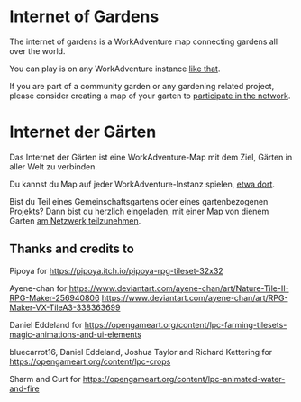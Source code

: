 # Internet of Gardens
The internet of gardens is a WorkAdventure map connecting gardens all over the world.

You can play is on any WorkAdventure instance [like that](https://play.workadventu.re/_/global/c0c0bird.github.io/internet-of-gardens/main.json).

If you are part of a community garden or any gardening related project, please consider creating a map of your garten to [participate in the network](docs/how-to-join).

# Internet der Gärten
Das Internet der Gärten ist eine WorkAdventure-Map mit dem Ziel, Gärten in aller Welt zu verbinden.

Du kannst du Map auf jeder WorkAdventure-Instanz spielen, [etwa dort](https://play.workadventu.re/_/global/c0c0bird.github.io/internet-of-gardens/main.json).

Bist du Teil eines Gemeinschaftsgartens oder eines gartenbezogenen Projekts? Dann bist du herzlich eingeladen, mit einer Map von dienem Garten [am Netzwerk teilzunehmen](docs/how-to-join).

## Thanks and credits to

Pipoya for
https://pipoya.itch.io/pipoya-rpg-tileset-32x32

Ayene-chan for
https://www.deviantart.com/ayene-chan/art/Nature-Tile-II-RPG-Maker-256940806
https://www.deviantart.com/ayene-chan/art/RPG-Maker-VX-TileA3-338363699

Daniel Eddeland for
https://opengameart.org/content/lpc-farming-tilesets-magic-animations-and-ui-elements

bluecarrot16, Daniel Eddeland, Joshua Taylor and Richard Kettering for
https://opengameart.org/content/lpc-crops

Sharm and Curt for
https://opengameart.org/content/lpc-animated-water-and-fire

